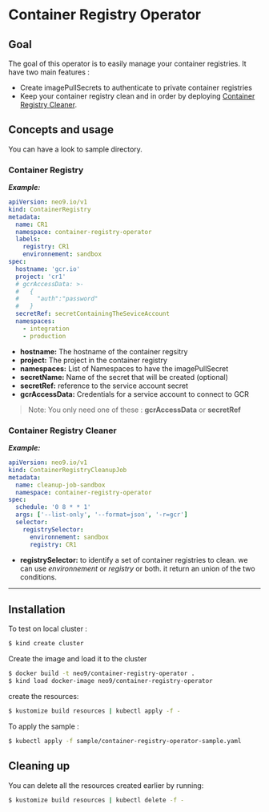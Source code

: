 # Container Registry Operator

## Goal

The goal of this operator is to easily manage your container registries. It have two main features :

- Create imagePullSecrets to authenticate to private container registries
- Keep your container registry clean and in order by deploying [Container Registry Cleaner](https://github.com/neo9/container-registry-cleaner 'Github repository').

## Concepts and usage

You can have a look to sample directory.

### Container Registry

_**Example:**_

```yaml
apiVersion: neo9.io/v1
kind: ContainerRegistry
metadata:
  name: CR1
  namespace: container-registry-operator
  labels:
    registry: CR1
    environnement: sandbox
spec:
  hostname: 'gcr.io'
  project: 'cr1'
  # gcrAccessData: >-
  #   {
  #     "auth":"password"
  #   }
  secretRef: secretContainingTheSeviceAccount
  namespaces:
    - integration
    - production
```

- **hostname:** The hostname of the container regsitry
- **project:** The project in the container registry
- **namespaces:** List of Namespaces to have the imagePullSecret
- **secretName:** Name of the secret that will be created (optional)
- **secretRef:** reference to the service account secret
- **gcrAccessData:** Credentials for a service account to connect to GCR

> Note: You only need one of these : **gcrAccessData** or **secretRef**

### Container Registry Cleaner

_**Example:**_

```yaml
apiVersion: neo9.io/v1
kind: ContainerRegistryCleanupJob
metadata:
  name: cleanup-job-sandbox
  namespace: container-registry-operator
spec:
  schedule: '0 8 * * 1'
  args: ['--list-only', '--format=json', '-r=gcr']
  selector:
    registrySelector:
      environnement: sandbox
      registry: CR1
```

- **registrySelector:** to identify a set of container registries to clean. we can use _environnement_ or _registry_ or both. it return an union of the two conditions.

---

## Installation

To test on local cluster :

```bash
$ kind create cluster
```

Create the image and load it to the cluster

```bash
$ docker build -t neo9/container-registry-operator .
$ kind load docker-image neo9/container-registry-operator

```

create the resources:

```bash
$ kustomize build resources | kubectl apply -f -
```

To apply the sample :

```bash
$ kubectl apply -f sample/container-registry-operator-sample.yaml
```

## Cleaning up

You can delete all the resources created earlier by running:

```bash
$ kustomize build resources | kubectl delete -f -
```

